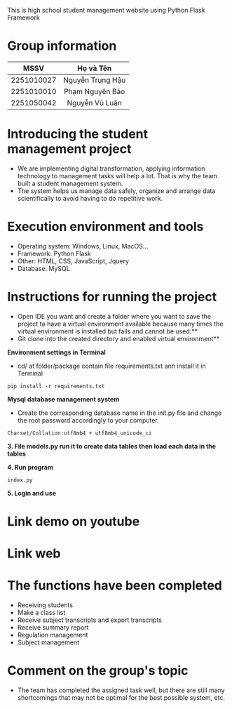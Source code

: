 This is high school student management website using Python Flask Framework

# Group information
| MSSV       | Họ và Tên        |
| :---:      | :---:            |
| 2251010027 | Nguyễn Trung Hậu | 
| 2251010010 | Phạm Nguyên Bảo  | 
| 2251050042 | Nguyễn Vũ Luân   |

# Introducing the student management project
- We are implementing digital transformation, applying information technology to management tasks will help a lot. That is why the team built a student management system.
- The system helps us manage data safely, organize and arrange data scientifically to avoid having to do repetitive work.

# Execution environment and tools
- Operating system: Windows, Linux, MacOS...
- Framework: Python Flask
- Other: HTML, CSS, JavaScript, Jquery
- Database: MySQL

# Instructions for running the project
- Open IDE you want and create a folder where you want to save the project to have a virtual environment available because many times the virtual environment is installed but fails and cannot be used.**
- Git clone into the created directory and enabled virtual environment**

**Environment settings in Terminal**
- cd/ at folder/package contain file requirements.txt anh install it in Terminal
```
pip install -r requirements.txt 
```

**Mysql database management system**
- Create the corresponding database name in the init.py file and change the root password accordingly to your computer.
```
Charset/Collation:utf8mb4 + utf8mb4_unicode_ci
```

**3. File models.py run it to create data tables then load each data in the tables**

**4. Run program**
```
index.py
```

**5. Login and use**

# Link demo on youtube 

# Link web 

# The functions have been completed
- Receiving students
- Make a class list
- Receive subject transcripts and export transcripts
- Receive summary report
- Regulation management
- Subject management
# Comment on the group's topic
- The team has completed the assigned task well, but there are still many shortcomings that may not be optimal for the best possible system, etc.

